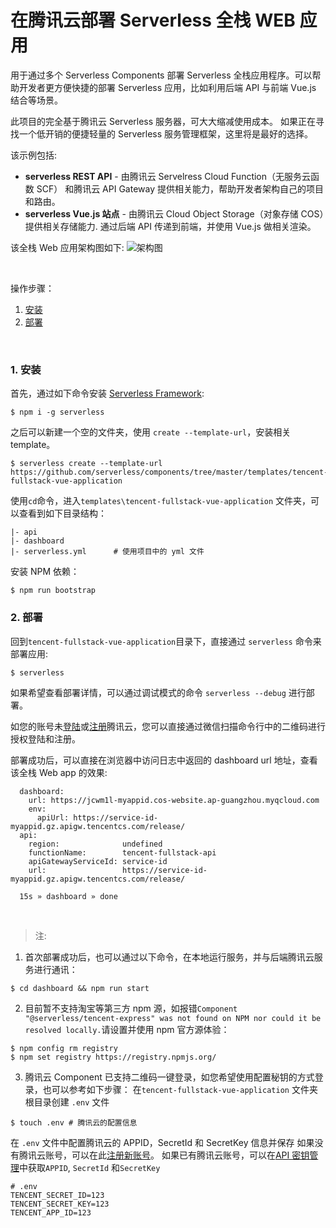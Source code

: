 # 在腾讯云部署 Serverless 全栈 WEB 应用

用于通过多个 Serverless Components 部署 Serverless 全栈应用程序。可以帮助开发者更方便快捷的部署 Serverless 应用，比如利用后端 API 与前端 Vue.js 结合等场景。

此项目的完全基于腾讯云 Serverless 服务器，可大大缩减使用成本。 如果正在寻找一个低开销的便捷轻量的 Serverless 服务管理框架，这里将是最好的选择。

该示例包括:

- **serverless REST API** - 由腾讯云 Servelress Cloud Function（无服务云函数 SCF） 和腾讯云 API Gateway 提供相关能力，帮助开发者架构自己的项目和路由。
- **serverless Vue.js 站点** - 由腾讯云 Cloud Object Storage（对象存储 COS）提供相关存储能力. 通过后端 API 传递到前端，并使用 Vue.js 做相关渲染。

该全栈 Web 应用架构图如下:
![架构图](https://main.qcloudimg.com/raw/21ae7465b6927c14d9bc4ae6dc33fc17.png)

&nbsp;

操作步骤：

1. [安装](#1-安装)
2. [部署](#2-部署)

&nbsp;

### 1. 安装

首先，通过如下命令安装 [Serverless Framework](https://www.github.com/serverless/serverless):

```console
$ npm i -g serverless
```

之后可以新建一个空的文件夹，使用 `create --template-url`，安装相关 template。

```console
$ serverless create --template-url https://github.com/serverless/components/tree/master/templates/tencent-fullstack-vue-application
```

使用`cd`命令，进入`templates\tencent-fullstack-vue-application` 文件夹，可以查看到如下目录结构：

```
|- api
|- dashboard
|- serverless.yml      # 使用项目中的 yml 文件
```

安装 NPM 依赖：

```console
$ npm run bootstrap
```

### 2. 部署

回到`tencent-fullstack-vue-application`目录下，直接通过 `serverless` 命令来部署应用:

```console
$ serverless
```

如果希望查看部署详情，可以通过调试模式的命令 `serverless --debug` 进行部署。

如您的账号未[登陆](https://cloud.tencent.com/login)或[注册](https://cloud.tencent.com/register)腾讯云，您可以直接通过微信扫描命令行中的二维码进行授权登陆和注册。

部署成功后，可以直接在浏览器中访问日志中返回的 dashboard url 地址，查看该全栈 Web app 的效果:

```
  dashboard:
    url: https://jcwm1l-myappid.cos-website.ap-guangzhou.myqcloud.com
    env:
      apiUrl: https://service-id-myappid.gz.apigw.tencentcs.com/release/
  api:
    region:              undefined
    functionName:        tencent-fullstack-api
    apiGatewayServiceId: service-id
    url:                 https://service-id-myappid.gz.apigw.tencentcs.com/release/

  15s » dashboard » done
```

&nbsp;

> 注:

1. 首次部署成功后，也可以通过以下命令，在本地运行服务，并与后端腾讯云服务进行通讯：

```console
$ cd dashboard && npm run start
```

2. 目前暂不支持淘宝等第三方 npm 源，如报错`Component "@serverless/tencent-express" was not found on NPM nor could it be resolved locally.`请设置并使用 npm 官方源体验：

```console
$ npm config rm registry
$ npm set registry https://registry.npmjs.org/
```

3. 腾讯云 Component 已支持二维码一键登录，如您希望使用配置秘钥的方式登录，也可以参考如下步骤：
   在`tencent-fullstack-vue-application` 文件夹根目录创建 `.env` 文件

```console
$ touch .env # 腾讯云的配置信息
```

在 `.env` 文件中配置腾讯云的 APPID，SecretId 和 SecretKey 信息并保存
如果没有腾讯云账号，可以在此[注册新账号](https://cloud.tencent.com/register)。
如果已有腾讯云账号，可以在[API 密钥管理](https://console.cloud.tencent.com/cam/capi)中获取`APPID`, `SecretId` 和`SecretKey`

```
# .env
TENCENT_SECRET_ID=123
TENCENT_SECRET_KEY=123
TENCENT_APP_ID=123
```

